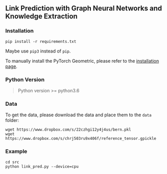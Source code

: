 ## Link Prediction with Graph Neural Networks and Knowledge Extraction

### Installation

```shell
pip install -r requirements.txt
```

Maybe use `pip3` instead of `pip`.

To manually install the PyTorch Geometric, please refer to the [installation page](https://pytorch-geometric.readthedocs.io/en/latest/notes/installation.html).

### Python Version

> Python version >= python3.6

### Data

To get the data, please download the data and place them to the `data` folder:

```shell
wget https://www.dropbox.com/s/22czhgi12y4j4us/bern.pkl
wget https://www.dropbox.com/s/chrj503ru9x406f/reference_tensor.gpickle
```

### Example

```shell
cd src
python link_pred.py --device=cpu
```
